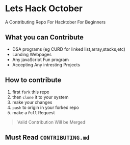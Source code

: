 # Lets Hack October
 A Contributing Repo For Hacktober For Beginners
## What you can Contribute
- DSA programs (eg CURD for linked list,array,stacks,etc)
- Landing Webpages
- Any javaScript Fun program
- Accepting Any intresting Projects
## How to contribute
1. first `fork` this repo
2. then `clone` it to your system
3. make your changes
4. `push` to origin in your forked repo
5. make a `Pull` Request
> Valid Contribution Will be Merged 
## Must Read `CONTRIBUTING.md`
